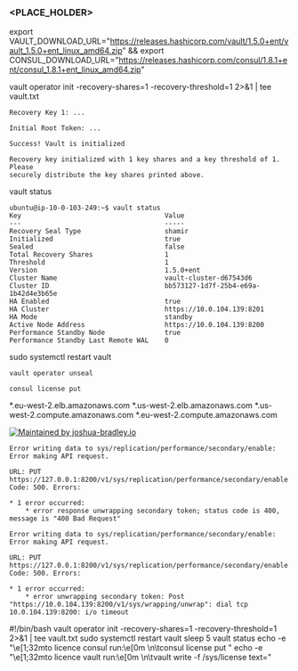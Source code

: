 ### <PLACE_HOLDER>

export VAULT_DOWNLOAD_URL="https://releases.hashicorp.com/vault/1.5.0+ent/vault_1.5.0+ent_linux_amd64.zip" && export CONSUL_DOWNLOAD_URL="https://releases.hashicorp.com/consul/1.8.1+ent/consul_1.8.1+ent_linux_amd64.zip"

vault operator init -recovery-shares=1 -recovery-threshold=1 2>&1 | tee vault.txt
```
Recovery Key 1: ...

Initial Root Token: ...

Success! Vault is initialized

Recovery key initialized with 1 key shares and a key threshold of 1. Please
securely distribute the key shares printed above.
```

vault status
```
ubuntu@ip-10-0-103-249:~$ vault status
Key                                    Value
---                                    -----
Recovery Seal Type                     shamir
Initialized                            true
Sealed                                 false
Total Recovery Shares                  1
Threshold                              1
Version                                1.5.0+ent
Cluster Name                           vault-cluster-d67543d6
Cluster ID                             bb573127-1d7f-25b4-e69a-1b42d4e3b65e
HA Enabled                             true
HA Cluster                             https://10.0.104.139:8201
HA Mode                                standby
Active Node Address                    https://10.0.104.139:8200
Performance Standby Node               true
Performance Standby Last Remote WAL    0
```

sudo systemctl restart vault

`vault operator unseal`

`consul license put`


*.eu-west-2.elb.amazonaws.com
*.us-west-2.elb.amazonaws.com
*.us-west-2.compute.amazonaws.com
*.eu-west-2.compute.amazonaws.com

[![Maintained by joshua-bradley.io](https://img.shields.io/static/v1?style=flat-square&logo=terraform&label=maintained%20by&message=joshua-bradley.io&color=blueviolet)](https://github.com/joshua-bradley)

```
Error writing data to sys/replication/performance/secondary/enable: Error making API request.

URL: PUT https://127.0.0.1:8200/v1/sys/replication/performance/secondary/enable
Code: 500. Errors:

* 1 error occurred:
	* error response unwrapping secondary token; status code is 400, message is "400 Bad Request"
```

```
Error writing data to sys/replication/performance/secondary/enable: Error making API request.

URL: PUT https://127.0.0.1:8200/v1/sys/replication/performance/secondary/enable
Code: 500. Errors:

* 1 error occurred:
	* error unwrapping secondary token: Post "https://10.0.104.139:8200/v1/sys/wrapping/unwrap": dial tcp 10.0.104.139:8200: i/o timeout
```

#!/bin/bash
vault operator init -recovery-shares=1 -recovery-threshold=1 2>&1 | tee vault.txt
sudo systemctl restart vault
sleep 5
vault status
echo -e "\e[1;32mto licence consul run:\e[0m \n\tconsul license put <license>"
echo -e "\e[1;32mto licence vault run:\e[0m \n\tvault write -f /sys/license text=<license>"